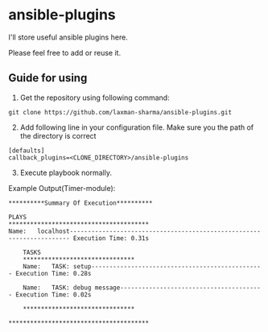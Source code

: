 # ansible-plugins

I'll store useful ansible plugins here.

Please feel free to add or reuse it.


Guide for using
-------------

1. Get the repository using following command:
~~~~
git clone https://github.com/laxman-sharma/ansible-plugins.git
~~~~

2. Add following line in your configuration file. Make sure you the  path of the directory is correct
~~~~
[defaults]
callback_plugins=<CLONE_DIRECTORY>/ansible-plugins
~~~~

3. Execute playbook normally.


Example Output(Timer-module):
~~~~
**********Summary Of Execution**********

PLAYS
***************************************
Name:	localhost---------------------------------------------------------------------- Execution Time:	0.31s

	TASKS
	*******************************
	Name:	TASK: setup------------------------------------------------ Execution Time:	0.28s

	Name:	TASK: debug message---------------------------------------- Execution Time:	0.02s

	*******************************

***************************************
~~~~
